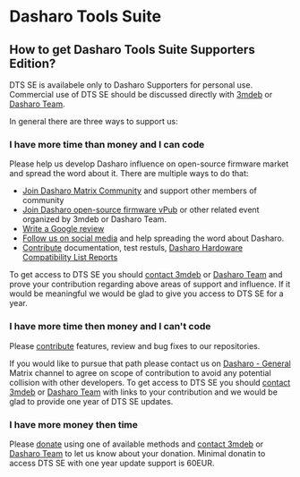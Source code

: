 # Dasharo Tools Suite

## How to get Dasharo Tools Suite Supporters Edition?

DTS SE is availabele only to Dasharo Supporters for personal use. Commercial
use of DTS SE should be discussed directly with [3mdeb](mailto:leads@3mdeb.com)
or [Dasharo Team](mailto:contact@dasharo.com).

In general there are three ways to support us:

### I have more time than money and I can code

Please help us develop Dasharo influence on open-source firmware market and
spread the word about it. There are multiple ways to do that:

* [Join Dasharo Matrix
  Community](../../ways-you-can-help-us/#join-dasharo-matrix-community) and
  support other members of community
* [Join Dasharo open-source firmware
  vPub](../../ways-you-can-help-us/#join-dasharo-open-source-firmware-vpub) or
  other related event organized by 3mdeb or Dasharo Team.
* [Write a Google review](../../ways-you-can-help-us/#write-a-google-review)
* [Follow us on social
  media](../../ways-you-can-help-us/#follow-us-on-social-media) and help
  spreading the word about Dasharo.
* [Contribute](../../ways-you-can-help-us/#contribute-through-github)
  documentation, test restuls, [Dasharo Hardoware Compatibility List
  Reports](../glossary/#dasharo-hardware-compatibility-list-report)

To get access to DTS SE you should [contact 3mdeb](mailto:leads@3mdeb.com) or
[Dasharo Team](mailto:contact@dasharo.com) and prove your contribution
regarding above areas of support and influence. If it would be meaningful we
would be glad to give you access to DTS SE for a year.

### I have more time then money and I can't code

Please [contribute](../../ways-you-can-help-us/#contribute-through-github)
features, review and bug fixes to our repositories.

If you would like to pursue that path please contact us on [Dasharo -
General](https://matrix.to/#/#dasharo-general:matrix.org) Matrix channel to
agree on scope of contribution to avoid any potential collision with other
developers.  To get access to DTS SE you should [contact
3mdeb](mailto:leads@3mdeb.com) or [Dasharo Team](mailto:contact@dasharo.com)
with links to your contribution and we would be glad to provide one year of DTS
SE updates.

### I have more money then time

Please [donate](../../ways-you-can-help-us/#donate-money) using one of
available methods and [contact 3mdeb](mailto:leads@3mdeb.com) or [Dasharo
Team](mailto:contact@dasharo.com) to let us know about your donation. Minimal
donatin to access DTS SE with one year update support is 60EUR.
